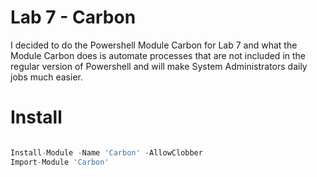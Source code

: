 # Lab 7 - Carbon

I decided to do the Powershell Module Carbon for Lab 7 and what the Module Carbon does is automate processes that are not included in the regular version of Powershell and will make System Administrators daily jobs much easier.

# Install


```javascript

Install-Module -Name 'Carbon' -AllowClobber
Import-Module 'Carbon'
```



